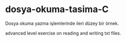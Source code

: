 # dosya-okuma-tasima-C

Dosya okuma yazma işlemlerinde ileri düzey bir örnek.

advanced level exercise on reading and writing txt files.
